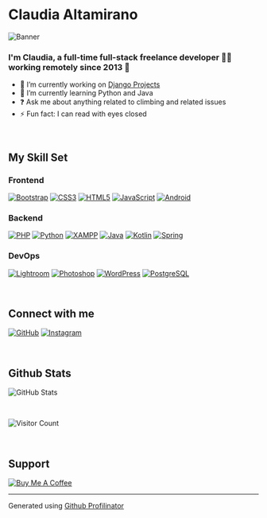 # Claudia Altamirano

![Banner](https://AndesRockSoul.github.io/test/banner.jpg)

### I'm Claudia, a full-time full-stack freelance developer 👨‍💻 working remotely since 2013 🚀

- 🔭 I’m currently working on [Django Projects](https://github.com/AndesRockSoul)
- 🌱 I’m currently learning Python and Java
- ❓ Ask me about anything related to climbing and related issues
- ⚡ Fun fact: I can read with eyes closed

<br />

## My Skill Set

### Frontend

[![Bootstrap](https://profilinator.rishav.dev/skills-assets/bootstrap-plain.svg)](https://getbootstrap.com/docs/3.4/javascript/)
[![CSS3](https://profilinator.rishav.dev/skills-assets/css3-original-wordmark.svg)](https://www.w3schools.com/css/)
[![HTML5](https://profilinator.rishav.dev/skills-assets/html5-original-wordmark.svg)](https://en.wikipedia.org/wiki/HTML5)
[![JavaScript](https://profilinator.rishav.dev/skills-assets/javascript-original.svg)](https://www.javascript.com/)
[![Android](https://profilinator.rishav.dev/skills-assets/android-original-wordmark.svg)](https://www.android.com/intl/en_in/)

### Backend

[![PHP](https://profilinator.rishav.dev/skills-assets/php-original.svg)](https://www.php.net/)
[![Python](https://profilinator.rishav.dev/skills-assets/python-original.svg)](https://www.python.org/)
[![XAMPP](https://profilinator.rishav.dev/skills-assets/xampp.png)](https://www.apachefriends.org/)
[![Java](https://profilinator.rishav.dev/skills-assets/java-original-wordmark.svg)](https://www.java.com/)
[![Kotlin](https://profilinator.rishav.dev/skills-assets/kotlinlang-icon.svg)](https://kotlinlang.org/)
[![Spring](https://profilinator.rishav.dev/skills-assets/springio-icon.svg)](https://docs.spring.io/)

### DevOps

[![Lightroom](https://profilinator.rishav.dev/skills-assets/lightroom.png)](https://www.adobe.com/products/photoshop-lightroom.html)
[![Photoshop](https://profilinator.rishav.dev/skills-assets/photoshop-plain.svg)](https://www.adobe.com/in/products/photoshop.html)
[![WordPress](https://profilinator.rishav.dev/skills-assets/wordpress.png)](https://wordpress.com/)
[![PostgreSQL](https://profilinator.rishav.dev/skills-assets/postgresql-original-wordmark.svg)](https://www.postgresql.org/)

<br />

## Connect with me

[![GitHub](https://img.shields.io/badge/github-%2324292e.svg?&style=for-the-badge&logo=github&logoColor=white)](https://github.com/AndesRockSoul)
[![Instagram](https://img.shields.io/badge/instagram-%23000000.svg?&style=for-the-badge&logo=instagram&logoColor=white)](https://instagram.com/andesrocksoul)

<br />

## Github Stats

![GitHub Stats](https://github-readme-stats.vercel.app/api?username=AndesRockSoul&show_icons=true&count_private=true&hide_border=true)

<br />

![Visitor Count](https://komarev.com/ghpvc/?username=AndesRockSoul&&style=flat-square)

<br />

## Support

[![Buy Me A Coffee](https://img.shields.io/badge/Donate-Buy%20Me%20A%20Coffee-orange.svg?style=flat-square&logo=buymeacoffee)](https://www.buymeacoffee.com/andesrocksoul)

---

Generated using [Github Profilinator](https://profilinator.rishav.dev/)
